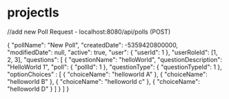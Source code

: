 # projectIs

//add new Poll Request - localhost:8080/api/polls (POST)

{
	"pollName": "New Poll",
	"createdDate": -5359420800000,
	"modifiedDate": null,
	"active": true,
	"user": {
		"userId": 1
		},
	"userRoleId": [1, 2, 3],
	"questions": [
	{
    "questionName": "helloWorld",
    "questionDescription": "HelloWorld 1",
    "poll": {
    	"pollId": 1
    	},
    "questionType": {
    	"questionTypeId": 1
    	},
    "optionChoices" : [
    	{
    		"choiceName": "helloworld A"
    	},
    	{
    		"choiceName": "helloworld B"
    	},
    	{
    		"choiceName": "helloworld c"
    	},
    	{
    		"choiceName": "helloworld D"
    	}
    	]
	}
]
}
